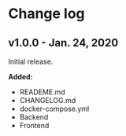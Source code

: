 # Change log

## v1.0.0 - Jan. 24, 2020

Initial release.

**Added:**
- READEME.md
- CHANGELOG.md
- docker-compose.yml
- Backend
- Frontend

